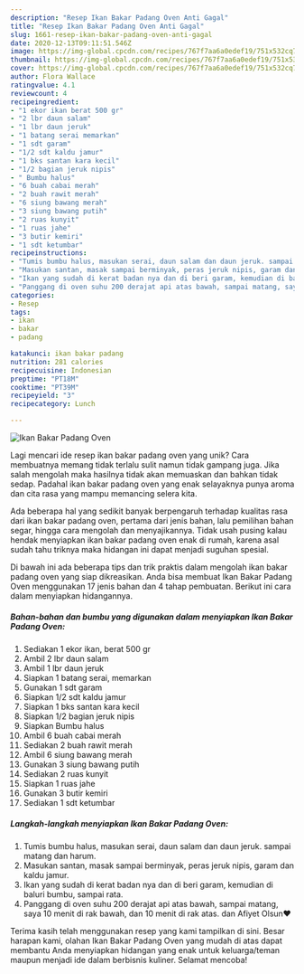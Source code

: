 ```yaml
---
description: "Resep Ikan Bakar Padang Oven Anti Gagal"
title: "Resep Ikan Bakar Padang Oven Anti Gagal"
slug: 1661-resep-ikan-bakar-padang-oven-anti-gagal
date: 2020-12-13T09:11:51.546Z
image: https://img-global.cpcdn.com/recipes/767f7aa6a0edef19/751x532cq70/ikan-bakar-padang-oven-foto-resep-utama.jpg
thumbnail: https://img-global.cpcdn.com/recipes/767f7aa6a0edef19/751x532cq70/ikan-bakar-padang-oven-foto-resep-utama.jpg
cover: https://img-global.cpcdn.com/recipes/767f7aa6a0edef19/751x532cq70/ikan-bakar-padang-oven-foto-resep-utama.jpg
author: Flora Wallace
ratingvalue: 4.1
reviewcount: 4
recipeingredient:
- "1 ekor ikan berat 500 gr"
- "2 lbr daun salam"
- "1 lbr daun jeruk"
- "1 batang serai memarkan"
- "1 sdt garam"
- "1/2 sdt kaldu jamur"
- "1 bks santan kara kecil"
- "1/2 bagian jeruk nipis"
- " Bumbu halus"
- "6 buah cabai merah"
- "2 buah rawit merah"
- "6 siung bawang merah"
- "3 siung bawang putih"
- "2 ruas kunyit"
- "1 ruas jahe"
- "3 butir kemiri"
- "1 sdt ketumbar"
recipeinstructions:
- "Tumis bumbu halus, masukan serai, daun salam dan daun jeruk. sampai matang dan harum."
- "Masukan santan, masak sampai berminyak, peras jeruk nipis, garam dan kaldu jamur."
- "Ikan yang sudah di kerat badan nya dan di beri garam, kemudian di baluri bumbu, sampai rata."
- "Panggang di oven suhu 200 derajat api atas bawah, sampai matang, saya 10 menit di rak bawah, dan 10 menit di rak atas. dan Afiyet Olsun❤"
categories:
- Resep
tags:
- ikan
- bakar
- padang

katakunci: ikan bakar padang 
nutrition: 281 calories
recipecuisine: Indonesian
preptime: "PT18M"
cooktime: "PT39M"
recipeyield: "3"
recipecategory: Lunch

---
```



![Ikan Bakar Padang Oven](https://img-global.cpcdn.com/recipes/767f7aa6a0edef19/751x532cq70/ikan-bakar-padang-oven-foto-resep-utama.jpg)

Lagi mencari ide resep ikan bakar padang oven yang unik? Cara membuatnya memang tidak terlalu sulit namun tidak gampang juga. Jika salah mengolah maka hasilnya tidak akan memuaskan dan bahkan tidak sedap. Padahal ikan bakar padang oven yang enak selayaknya punya aroma dan cita rasa yang mampu memancing selera kita.

Ada beberapa hal yang sedikit banyak berpengaruh terhadap kualitas rasa dari ikan bakar padang oven, pertama dari jenis bahan, lalu pemilihan bahan segar, hingga cara mengolah dan menyajikannya. Tidak usah pusing kalau hendak menyiapkan ikan bakar padang oven enak di rumah, karena asal sudah tahu triknya maka hidangan ini dapat menjadi suguhan spesial.




Di bawah ini ada beberapa tips dan trik praktis dalam mengolah ikan bakar padang oven yang siap dikreasikan. Anda bisa membuat Ikan Bakar Padang Oven menggunakan 17 jenis bahan dan 4 tahap pembuatan. Berikut ini cara dalam menyiapkan hidangannya.

<!--inarticleads1-->

##### Bahan-bahan dan bumbu yang digunakan dalam menyiapkan Ikan Bakar Padang Oven:

1. Sediakan 1 ekor ikan, berat 500 gr
1. Ambil 2 lbr daun salam
1. Ambil 1 lbr daun jeruk
1. Siapkan 1 batang serai, memarkan
1. Gunakan 1 sdt garam
1. Siapkan 1/2 sdt kaldu jamur
1. Siapkan 1 bks santan kara kecil
1. Siapkan 1/2 bagian jeruk nipis
1. Siapkan  Bumbu halus
1. Ambil 6 buah cabai merah
1. Sediakan 2 buah rawit merah
1. Ambil 6 siung bawang merah
1. Gunakan 3 siung bawang putih
1. Sediakan 2 ruas kunyit
1. Siapkan 1 ruas jahe
1. Gunakan 3 butir kemiri
1. Sediakan 1 sdt ketumbar




<!--inarticleads2-->

##### Langkah-langkah menyiapkan Ikan Bakar Padang Oven:

1. Tumis bumbu halus, masukan serai, daun salam dan daun jeruk. sampai matang dan harum.
1. Masukan santan, masak sampai berminyak, peras jeruk nipis, garam dan kaldu jamur.
1. Ikan yang sudah di kerat badan nya dan di beri garam, kemudian di baluri bumbu, sampai rata.
1. Panggang di oven suhu 200 derajat api atas bawah, sampai matang, saya 10 menit di rak bawah, dan 10 menit di rak atas. dan Afiyet Olsun❤




Terima kasih telah menggunakan resep yang kami tampilkan di sini. Besar harapan kami, olahan Ikan Bakar Padang Oven yang mudah di atas dapat membantu Anda menyiapkan hidangan yang enak untuk keluarga/teman maupun menjadi ide dalam berbisnis kuliner. Selamat mencoba!
